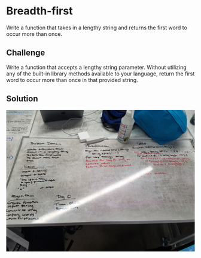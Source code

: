 # Breadth-first
Write a function that takes in a lengthy string and returns the first word to occur more than once.

## Challenge
Write a function that accepts a lengthy string parameter.
Without utilizing any of the built-in library methods available to your language, return the first word to occur more than once in that provided string.

## Solution
![repeated_word](./assets/repeated_word.jpg)